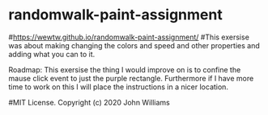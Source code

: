 # randomwalk-paint-assignment
#https://wewtw.github.io/randomwalk-paint-assignment/
#This exersise was about making changing the colors and speed and other properties and adding what you can to it.
<p>Roadmap: This exersise the thing I would improve on is to confine the mause click event to just the purple rectangle.
Furthermore if I have more time to work on this I will place the instructions in a nicer location.</p>
#MIT License.
Copyright (c) 2020 John Williams
